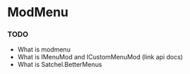 ﻿# ModMenu

### TODO
- What is modmenu
- What is IMenuMod and ICustomMenuMod (link api docs)
- What is Satchel.BetterMenus